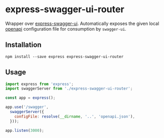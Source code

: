 # express-swagger-ui-router

Wrapper over [express-swagger-ui](https://github.com/AndreasPizsa/express-swagger-ui).
Automatically exposes the given local [openapi](https://github.com/OAI/OpenAPI-Specification/tree/master/examples/v3.0) configuration file for consumption by `swagger-ui`.

## Installation
```
npm install --save express express-swagger-ui-router
```

## Usage

```javascript
import express from 'express';
import swaggerServer from './express-swagger-ui-router';

const app = express();

app.use('/swagger',
  swaggerServer({
    configFile: resolve(__dirname, '..', 'openapi.json'),
  }));

app.listen(3000);
```
